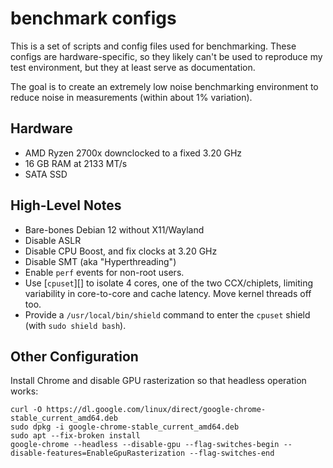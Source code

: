 # benchmark configs

This is a set of scripts and config files used for benchmarking. These configs
are hardware-specific, so they likely can't be used to reproduce my test
environment, but they at least serve as documentation.

The goal is to create an extremely low noise benchmarking environment to reduce
noise in measurements (within about 1% variation).

## Hardware

- AMD Ryzen 2700x downclocked to a fixed 3.20 GHz
- 16 GB RAM at 2133 MT/s
- SATA SSD

## High-Level Notes

- Bare-bones Debian 12 without X11/Wayland
- Disable ASLR
- Disable CPU Boost, and fix clocks at 3.20 GHz
- Disable SMT (aka "Hyperthreading")
- Enable `perf` events for non-root users.
- Use [`cpuset`][] to isolate 4 cores, one of the two CCX/chiplets, limiting
  variability in core-to-core and cache latency. Move kernel threads off too.
- Provide a `/usr/local/bin/shield` command to enter the `cpuset` shield (with
  `sudo shield bash`).

[cpuset]: https://github.com/SUSE/cpuset/

## Other Configuration

Install Chrome and disable GPU rasterization so that headless operation works:

```
curl -O https://dl.google.com/linux/direct/google-chrome-stable_current_amd64.deb
sudo dpkg -i google-chrome-stable_current_amd64.deb
sudo apt --fix-broken install
google-chrome --headless --disable-gpu --flag-switches-begin --disable-features=EnableGpuRasterization --flag-switches-end
```
